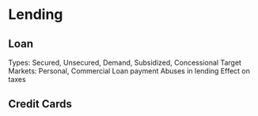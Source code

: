 # Lending

## Loan
Types: Secured, Unsecured, Demand, Subsidized, Concessional
Target Markets: Personal, Commercial
Loan payment
Abuses in lending
Effect on taxes

## Credit Cards
